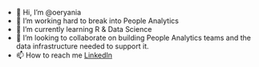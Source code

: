 - 👋 Hi, I’m @oeryania
- 👀 I’m working hard to break into People Analytics
- 🌱 I’m currently learning R & Data Science
- 💞️ I’m looking to collaborate on building People Analytics teams and the data infrastructure needed to support it.
- 📫 How to reach me [LinkedIn](http://linkedin.com/in/oeryani/)

<!---
oeryania/oeryania is a ✨ special ✨ repository because its `README.md` (this file) appears on your GitHub profile.
You can click the Preview link to take a look at your changes.
--->
